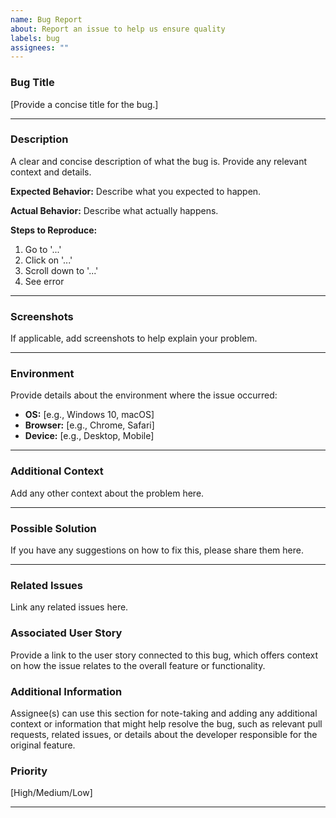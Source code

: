 ```yaml
---
name: Bug Report
about: Report an issue to help us ensure quality
labels: bug
assignees: ""
---
```


### **Bug Title**

[Provide a concise title for the bug.]

---

### **Description**

A clear and concise description of what the bug is. Provide any relevant context and details.

**Expected Behavior:**
Describe what you expected to happen.

**Actual Behavior:**
Describe what actually happens.

**Steps to Reproduce:**
1. Go to '...'
2. Click on '...'
3. Scroll down to '...'
4. See error

---

### **Screenshots**

If applicable, add screenshots to help explain your problem.

---

### **Environment**

Provide details about the environment where the issue occurred:
- **OS:** [e.g., Windows 10, macOS]
- **Browser:** [e.g., Chrome, Safari]
- **Device:** [e.g., Desktop, Mobile]

---

### **Additional Context**

Add any other context about the problem here.

---

### **Possible Solution**

If you have any suggestions on how to fix this, please share them here.

---

### **Related Issues**

Link any related issues here.

### **Associated User Story**

Provide a link to the user story connected to this bug, which offers context on how the issue relates to the overall feature or functionality.

### **Additional Information**

Assignee(s) can use this section for note-taking and adding any additional context or information that might help resolve the bug, such as relevant pull requests, related issues, or details about the developer responsible for the original feature.

### **Priority**

[High/Medium/Low]

---
